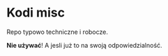 # Kodi misc

Repo typowo techniczne i robocze. 

**Nie używać**! A jesli już to na swoją odpowiedzialność.
